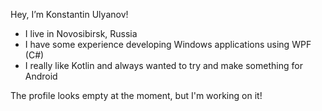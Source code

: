 Hey, I’m Konstantin Ulyanov!
- I live in Novosibirsk, Russia
- I have some experience developing Windows applications using WPF (C#)
- I really like Kotlin and always wanted to try and make something for Android

The profile looks empty at the moment, but I'm working on it!
